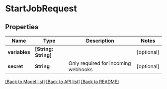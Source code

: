 # StartJobRequest

## Properties

Name | Type | Description | Notes
------------ | ------------- | ------------- | -------------
**variables** | **[String: String]** |  | [optional] 
**secret** | **String** | Only required for incoming webhooks | [optional] 

[[Back to Model list]](../#documentation-for-models) [[Back to API list]](../#documentation-for-api-endpoints) [[Back to README]](../)


